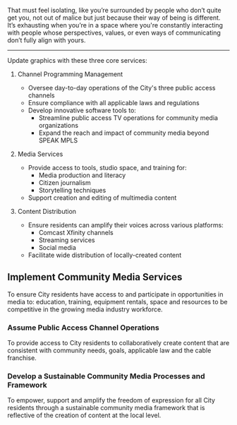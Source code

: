 That must feel isolating, like you’re surrounded by people who don’t quite get you, not out of malice but just because their way of being is different. It’s exhausting when you’re in a space where you're constantly interacting with people whose perspectives, values, or even ways of communicating don’t fully align with yours.

---

Update graphics with these three core services:

1. Channel Programming Management

   - Oversee day-to-day operations of the City's three public access channels
   - Ensure compliance with all applicable laws and regulations
   - Develop innovative software tools to:
     - Streamline public access TV operations for community media organizations
     - Expand the reach and impact of community media beyond SPEAK MPLS

2. Media Services

   - Provide access to tools, studio space, and training for:
     - Media production and literacy
     - Citizen journalism
     - Storytelling techniques
   - Support creation and editing of multimedia content

3. Content Distribution
   - Ensure residents can amplify their voices across various platforms:
     - Comcast Xfinity channels
     - Streaming services
     - Social media
   - Facilitate wide distribution of locally-created content

## Implement Community Media Services

To ensure City residents have access to and participate in opportunities in media to: education, training, equipment rentals, space and resources to be competitive in the growing media industry workforce.

### Assume Public Access Channel Operations

To provide access to City residents to collaboratively create content that are consistent with community needs, goals, applicable law and the cable franchise.

### Develop a Sustainable Community Media Processes and Framework

To empower, support and amplify the freedom of expression for all City residents through a sustainable community media framework that is reflective of the creation of content at the local level.
